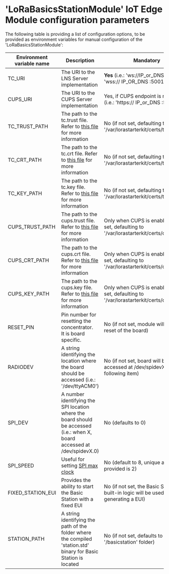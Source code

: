 # 'LoRaBasicsStationModule' IoT Edge Module configuration parameters

The following table is providing a list of configuration options, to be provided as environment variables for manual configuration of the 'LoRaBasicsStationModule':

| Environment variable name | Description                                                  | Mandatory                                                    |
| ------------------------- | ------------------------------------------------------------ | ------------------------------------------------------------ |
| TC_URI                    | The URI to the LNS Server implementation                     | **Yes** (i.e.: 'ws://IP_or_DNS:5000' or 'wss:// IP_OR_DNS :5001') |
| CUPS_URI                  | The URI to the CUPS Server implementation                    | Yes, if CUPS endpoint is required (i.e.: 'https:// IP_or_DNS :5002') |
| TC_TRUST_PATH             | The path to the tc.trust file. Refer to [this file](.\station-authentication-modes.md) for more information | No (if not set, defaulting to '/var/lorastarterkit/certs/tc.trust') |
| TC_CRT_PATH               | The path to the tc.crt file. Refer to [this file](.\station-authentication-modes.md) for more information | No (if not set, defaulting to '/var/lorastarterkit/certs/tc.crt') |
| TC_KEY_PATH               | The path to the tc.key file. Refer to [this file](.\station-authentication-modes.md) for more information | No (if not set, defaulting to '/var/lorastarterkit/certs/tc.key') |
| CUPS_TRUST_PATH           | The path to the cups.trust file. Refer to [this file](.\station-authentication-modes.md) for more information | Only when CUPS is enabled (if not set, defaulting to '/var/lorastarterkit/certs/cups.trust') |
| CUPS_CRT_PATH             | The path to the cups.crt file. Refer to [this file](.\station-authentication-modes.md) for more information | Only when CUPS is enabled (if not set, defaulting to '/var/lorastarterkit/certs/cups.crt') |
| CUPS_KEY_PATH             | The path to the cups.key file. Refer to [this file](.\station-authentication-modes.md) for more information | Only when CUPS is enabled (if not set, defaulting to '/var/lorastarterkit/certs/cups.key') |
| RESET_PIN                 | Pin number for resetting the concentrator. </br> It is board specific. | No (if not set, module will skip the reset of the board)     |
| RADIODEV                  | A string identifying the location where the board should be accessed (i.e.: '/dev/ttyACM0') | No (if not set, board will be accessed at /dev/spidevX.0, see following item) |
| SPI_DEV                   | A number identifying the SPI location where the board should be accessed (i.e.: when X, board accessed at /dev/spidevX.0) | No (defaults to 0)                                           |
| SPI_SPEED                 | Useful for setting [SPI max clock](https://github.com/Lora-net/lora_gateway/blob/master/libloragw/src/loragw_spi.native.c) | No (default to 8, unique alternative provided is 2)          |
| FIXED_STATION_EUI         | Provides the ability to start the Basic Station with a fixed EUI | No (if not set, the Basic Station built-in logic will be used for generating a EUI) |
| STATION_PATH              | A string identifying the path of the folder where the compiled 'station.std' binary for Basic Station is located | No (if not set, defaults to '/basicstation' folder)          |
